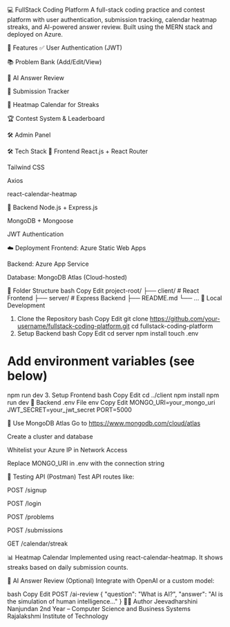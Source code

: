 💻 FullStack Coding Platform
A full-stack coding practice and contest platform with user authentication, submission tracking, calendar heatmap streaks, and AI-powered answer review. Built using the MERN stack and deployed on Azure.

📌 Features
✅ User Authentication (JWT)

📚 Problem Bank (Add/Edit/View)

🧠 AI Answer Review

🧮 Submission Tracker

📅 Heatmap Calendar for Streaks

🏆 Contest System & Leaderboard

🛠️ Admin Panel

🛠️ Tech Stack
🔷 Frontend
React.js + React Router

Tailwind CSS

Axios

react-calendar-heatmap

🔶 Backend
Node.js + Express.js

MongoDB + Mongoose

JWT Authentication

☁️ Deployment
Frontend: Azure Static Web Apps

Backend: Azure App Service

Database: MongoDB Atlas (Cloud-hosted)

📂 Folder Structure
bash
Copy
Edit
project-root/
├── client/       # React Frontend
├── server/          # Express Backend
├── README.md
└── ...
🚀 Local Development
1. Clone the Repository
bash
Copy
Edit
git clone https://github.com/your-username/fullstack-coding-platform.git
cd fullstack-coding-platform
2. Setup Backend
bash
Copy
Edit
cd server
npm install
touch .env
# Add environment variables (see below)
npm run dev
3. Setup Frontend
bash
Copy
Edit
cd ../client
npm install
npm run dev
🔐 Backend .env File
env
Copy
Edit
MONGO_URI=your_mongo_uri
JWT_SECRET=your_jwt_secret
PORT=5000


🔷 Use MongoDB Atlas
Go to https://www.mongodb.com/cloud/atlas

Create a cluster and database

Whitelist your Azure IP in Network Access

Replace MONGO_URI in .env with the connection string

🧪 Testing API (Postman)
Test API routes like:

POST /signup

POST /login

POST /problems

POST /submissions

GET /calendar/streak

📊 Heatmap Calendar
Implemented using react-calendar-heatmap. It shows streaks based on daily submission counts.

🎯 AI Answer Review (Optional)
Integrate with OpenAI or a custom model:

bash
Copy
Edit
POST /ai-review
{
  "question": "What is AI?",
  "answer": "AI is the simulation of human intelligence..."
}
🙋‍♀️ Author
Jeevadharshini Nanjundan
2nd Year – Computer Science and Business Systems
Rajalakshmi Institute of Technology
